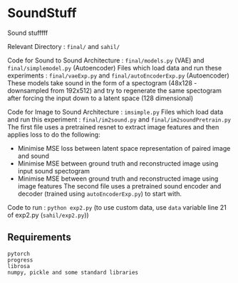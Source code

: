 # SoundStuff
Sound stufffff

Relevant Directory :  `final/` and `sahil/`

Code for Sound to Sound Architecture : `final/models.py` (VAE) and `final/simplemodel.py` (Autoencoder) 
Files which load data and run these experiments : `final/vaeExp.py` and `final/autoEncoderExp.py` (Autoencoder)
These models take sound in the form of a spectogram (48x128 - downsampled from 192x512) and try to regenerate the same spectogram after forcing the input down to a latent space (128 dimensional)

Code for Image to Sound Architecture : `imsimple.py`
Files which load data and run this experiment : `final/im2sound.py` and `final/im2soundPretrain.py`
The first file uses a pretrained resnet to extract image features and then applies loss to do the following:
* Minimise MSE loss between latent space representation of paired image and sound
* Minimise MSE between ground truth and reconstructed image using input sound spectogram
* Minimise MSE between ground truth and reconstructed image using image features
The second file uses a pretrained sound encoder and decoder (trained using `autoEncoderExp.py`) to start with.

Code to run : `python exp2.py` (to use custom data, use `data` variable line 21 of exp2.py (`sahil/exp2.py`)) 


## Requirements
```
pytorch
progress
librosa
numpy, pickle and some standard libraries
```
